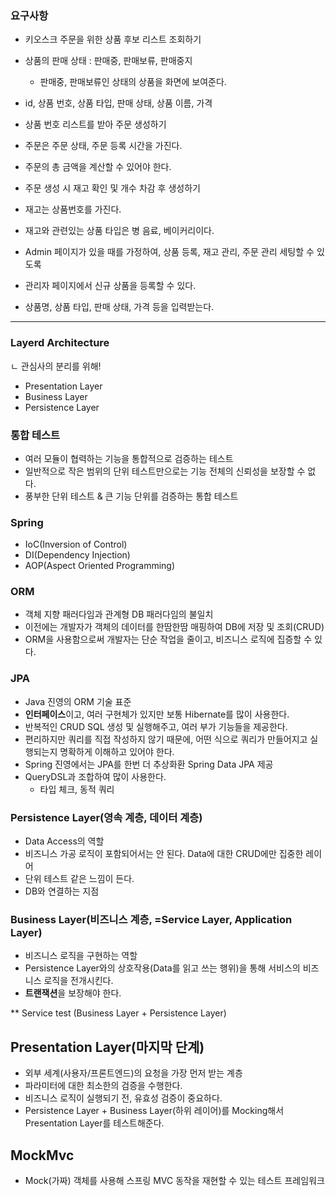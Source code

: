### 요구사항

- 키오스크 주문을 위한 상품 후보 리스트 조회하기
- 상품의 판매 상태 : 판매중, 판매보류, 판매중지
    - 판매중, 판매보류인 상태의 상품을 화면에 보여준다.
- id, 상품 번호, 상품 타입, 판매 상태, 상품 이름, 가격


- 상품 번호 리스트를 받아 주문 생성하기
- 주문은 주문 상태, 주문 등록 시간을 가진다.
- 주문의 총 금액을 계산할 수 있어야 한다.


- 주문 생성 시 재고 확인 및 개수 차감 후 생성하기
- 재고는 상품번호를 가진다.
- 재고와 관련있는 상품 타입은 병 음료, 베이커리이다.


- Admin 페이지가 있을 때를 가정하여,
  상품 등록, 재고 관리, 주문 관리 세팅할 수 있도록
- 관리자 페이지에서 신규 상품을 등록할 수 있다.
- 상품명, 상품 타입, 판매 상태, 가격 등을 입력받는다.

---

### Layerd Architecture

ㄴ 관심사의 분리를 위해!

- Presentation Layer
- Business Layer
- Persistence Layer

### 통합 테스트

- 여러 모듈이 협력하는 기능을 통합적으로 검증하는 테스트
- 일반적으로 작은 범위의 단위 테스트만으로는
  기능 전체의 신뢰성을 보장할 수 없다.
- 풍부한 단위 테스트
  & 큰 기능 단위를 검증하는 통합 테스트

### Spring

- IoC(Inversion of Control)
- DI(Dependency Injection)
- AOP(Aspect Oriented Programming)

### ORM

- 객체 지향 패러다임과 관계형 DB 패러다임의 불일치
- 이전에는 개발자가 객체의 데이터를 한땀한땀 매핑하여 DB에 저장 및 조회(CRUD)
- ORM을 사용함으로써 개발자는 단순 작업을 줄이고,
  비즈니스 로직에 집증할 수 있다.

### JPA

- Java 진영의 ORM 기술 표준
- **인터페이스**이고,
  여러 구현체가 있지만 보통 Hibernate를 많이 사용한다.
- 반복적인 CRUD SQL 생성 및 실행해주고,
  여러 부가 기능들을 제공한다.
- 편리하지만 쿼리를 직접 작성하지 않기 때문에,
  어떤 식으로 쿼리가 만들어지고 실행되는지
  명확하게 이해하고 있어야 한다.
- Spring 진영에서는 JPA를 한번 더 추상화환 Spring Data JPA 제공
- QueryDSL과 조합하여 많이 사용한다.
    - 타입 체크, 동적 쿼리

### Persistence Layer(영속 계층, 데이터 계층)

- Data Access의 역할
- 비즈니스 가공 로직이 포함되어서는 안 된다.
  Data에 대한 CRUD에만 집중한 레이어
- 단위 테스트 같은 느낌이 든다.
- DB와 연결하는 지점

### Business Layer(비즈니스 계층, =Service Layer, Application Layer)

- 비즈니스 로직을 구현하는 역할
- Persistence Layer와의 상호작용(Data를 읽고 쓰는 행위)을 통해
  서비스의 비즈니스 로직을 전개시킨다.
- **트랜잭션**을 보장해야 한다.

** Service test (Business Layer + Persistence Layer)

## Presentation Layer(마지막 단계)

- 외부 세계(사용자/프론트엔드)의 요청을 가장 먼저 받는 계층
- 파라미터에 대한 최소한의 검증을 수행한다.
- 비즈니스 로직이 실행되기 전, 유효성 검증이 중요하다.
- Persistence Layer + Business Layer(하위 레이어)를 Mocking해서
  Presentation Layer를 테스트해준다.

## MockMvc

- Mock(가짜) 객체를 사용해
  스프링 MVC 동작을 재현할 수 있는 테스트 프레임워크
